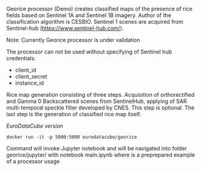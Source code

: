 Georice processor (Demo) creates classified maps of the presence of rice fields based on Sentinel 1A and Sentinel 1B imagery. Author of the classification algorithm is CESBIO. Sentinel 1 scenes are acquired from Sentinel-hub (https://www.sentinel-hub.com/).

Note: Currently Georice processor is under validation 

The processor can not be used without specifying of Sentinel hub credentials:

* client_id
* client_secret
* instance_id

Rice map generation consisting of three steps. Acquisition of orthorectified and Gamma 0 Backscattered scenes from SentinelHub, applying of SAR multi-temporal speckle filter developed by CNES. This step is optional. The last step is the generation of classified rice map itself.

*EuroDataCube version*

``docker run -it -p 5000:5000 eurodatacube/georice``

Command will invoke Jupyter notebook and will be navigated into folder georice/jupyter/ with notebook main.ipynb where is a preprepared example of a processor usage
